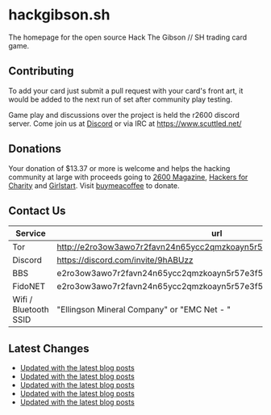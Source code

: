 # hackgibson.sh
The homepage for the open source Hack The Gibson // SH trading card game.


## Contributing

To add your card just submit a pull request with your card's front art, it would be added to the next run of set after community play testing.

Game play and discussions over the project is held the r2600 discord server. Come join us at [Discord](https://discord.com/invite/9hABUzz) or via IRC at https://www.scuttled.net/


## Donations

Your donation of $13.37 or more is welcome and helps the hacking community at large with proceeds going to [2600 Magazine](https://2600.com/), [Hackers for Charity](https://hackersforcharity.org) and [Girlstart](https://girlstart.org).  Visit [buymeacoffee](https://www.buymeacoffee.com/hackgibson.sh) to donate.


## Contact Us

Service | url
-|-
Tor | http://e2ro3ow3awo7r2favn24n65ycc2qmzkoayn5r57e3f56nvjwdcgg32ad.onion
Discord | https://discord.com/invite/9hABUzz
BBS | e2ro3ow3awo7r2favn24n65ycc2qmzkoayn5r57e3f56nvjwdcgg32ad.onion:23
FidoNET | e2ro3ow3awo7r2favn24n65ycc2qmzkoayn5r57e3f56nvjwdcgg32ad.onion:24554
Wifi / Bluetooth SSID | "Ellingson Mineral Company" or "EMC Net - <fidonet address>"

## Latest Changes
<!-- BLOG-POST-LIST:START -->
- [Updated with the latest blog posts](https://github.com/DFW2600/hackgibson.sh/commit/f448e02a10f1836bd3aaee98f23bcfa0b43b9903)
- [Updated with the latest blog posts](https://github.com/DFW2600/hackgibson.sh/commit/b59e9283cbda1e015c293081a72540286c4bf93d)
- [Updated with the latest blog posts](https://github.com/DFW2600/hackgibson.sh/commit/f4d68f087d3bbf66b364a560d701507e5c96aa61)
- [Updated with the latest blog posts](https://github.com/DFW2600/hackgibson.sh/commit/ed5721ed6cd2bd70615d6bd794f2f1d634cae193)
- [Updated with the latest blog posts](https://github.com/DFW2600/hackgibson.sh/commit/033bcb464940e07a5f7958e37e43720db4cf161e)
<!-- BLOG-POST-LIST:END -->
